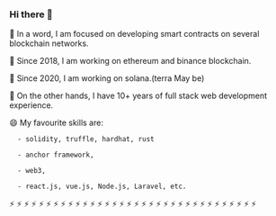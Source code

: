 ### Hi there 👋

💬 In a word, I am focused on developing smart contracts on several blockchain networks.

🔭 Since 2018, I am working on ethereum and binance blockchain.

🌱 Since 2020, I am working on solana.(terra May be)

👯 On the other hands, I have 10+ years of full stack web development experience.

😄 My favourite skills are:

      - solidity, truffle, hardhat, rust
      
      - anchor framework, 
      
      - web3, 
      
      - react.js, vue.js, Node.js, Laravel, etc.

⚡ ⚡ ⚡ ⚡ ⚡ ⚡ ⚡ ⚡ ⚡ ⚡ ⚡ ⚡ ⚡ ⚡ ⚡ ⚡ ⚡ ⚡ ⚡ ⚡ ⚡ ⚡ ⚡ ⚡ ⚡ ⚡ ⚡ ⚡ ⚡ ⚡ ⚡ ⚡ ⚡ ⚡

